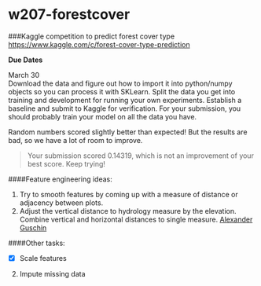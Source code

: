 # w207-forestcover
###Kaggle competition to predict forest cover type
https://www.kaggle.com/c/forest-cover-type-prediction

**Due Dates**

March 30<br/>Download the data and figure out how to import it into python/numpy objects so you can process it with SK­Learn. Split the data you get into training and development for running your own experiments. Establish a baseline and submit to Kaggle for verification. For your submission, you should probably train your model on all the data you have.

Random numbers scored slightly better than expected! But the results are bad, so we have a lot of room to improve.
>Your submission scored 0.14319, which is not an improvement of your best score. Keep trying!

####Feature engineering ideas:
1) Try to smooth features by coming up with a measure of distance or adjacency between plots.<br/>
2) Adjust the vertical distance to hydrology measure by the elevation. Combine vertical and horizontal distances to single measure. [Alexander Guschin][link1]

####Other tasks:
 - [x] Scale features
2) Impute missing data

[link1]: http://nbviewer.ipython.org/github/aguschin/kaggle/blob/master/forestCoverType_featuresEngineering.ipynb
